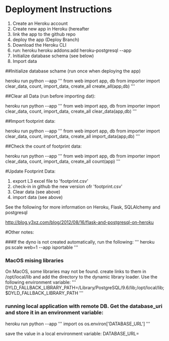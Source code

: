 # Deployment Instructions

1. Create an Heroku account
2. Create new app in Heroku (hereafter <appname>
3. link the app to the github repo
4. deploy the app (Deploy Branch)
5. Download the Heroku CLI
6. run: heroku heroku addons:add heroku-postgresql --app <appname>
7. Initialize database schema (see below)
8. Import data


##Initialize database schame (run once when deploying the app)

heroku run python --app <appname>
'''
from web import app, db
from importer import clear_data, count, import_data, create_all
create_all(app,db)
'''

##Clear all Data (run before importing dat):

heroku run python --app <appname>
'''
from web import app, db
from importer import clear_data, count, import_data, create_all
clear_data(app,db)
'''

##Import footprint data:

heroku run python --app <appname>
'''
from web import app, db
from importer import clear_data, count, import_data, create_all
import_data(app,db)
'''

##Check the count of footprint data:

heroku run python --app <appname>
'''
from web import app, db
from importer import clear_data, count, import_data, create_all
count(app)
'''


#Update Footprint Data:

1. export L3 excel file to 'footprint.csv'
2. check-in in github the new version ofr 'footprint.csv'
3. Clear data (see above)
4. import data (see above)

See the following for more information on Heroku, Flask, SQLAlchemy and postgresql

http://blog.y3xz.com/blog/2012/08/16/flask-and-postgresql-on-heroku


#Other notes:

###If the dyno is not created automatically, run the following:
'''
heroku ps:scale web=1 --app isportable
'''

### MacOS mising libraries
On MacOS, some libraries may not be found. create links to them in /opt/local/lib and add the directory to the dynamic library loader. Use the following environment variable:
'''
DYLD_FALLBACK_LIBRARY_PATH=/Library/PostgreSQL/9.6/lib;/opt/local/lib;$DYLD_FALLBACK_LIBRARY_PATH
'''

### running local application with remote DB. Get the database_uri and store it in an environment variable:

heroku run python --app <appname>
'''
import os
os.environ['DATABASE_URL']
'''

save the value in a local environment variable:
DATABASE_URL=<valuereturned>
